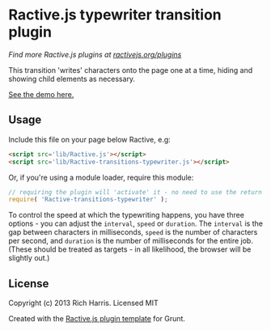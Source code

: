 Ractive.js typewriter transition plugin
=======================================

*Find more Ractive.js plugins at [ractivejs.org/plugins](http://ractivejs.org/plugins)*

This transition 'writes' characters onto the page one at a time, hiding and showing child elements as necessary.

[See the demo here.](http://ractivejs.github.io/Ractive-transitions-fly/)

Usage
-----

Include this file on your page below Ractive, e.g:

```html
<script src='lib/Ractive.js'></script>
<script src='lib/Ractive-transitions-typewriter.js'></script>
```

Or, if you're using a module loader, require this module:

```js
// requiring the plugin will 'activate' it - no need to use the return value
require( 'Ractive-transitions-typewriter' );
```

To control the speed at which the typewriting happens, you have three options - you can adjust the `interval`, `speed` or `duration`. The `interval` is the gap between characters in milliseconds, `speed` is the number of characters per second, and `duration` is the number of milliseconds for the entire job. (These should be treated as targets - in all likelihood, the browser will be slightly out.)



License
-------

Copyright (c) 2013 Rich Harris. Licensed MIT

Created with the [Ractive.js plugin template](https://github.com/RactiveJS/Plugin-template) for Grunt.